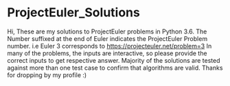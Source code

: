 # ProjectEuler_Solutions
Hi, These are my solutions to ProjectEuler problems in Python 3.6. 
The Number suffixed at the end of Euler indicates the ProjectEuler Problem number.
i.e Euler 3 corresponds to https://projecteuler.net/problem=3
In many of the problems, the inputs are interactive, so please provide the correct inputs to get respective answer. 
Majority of the solutions are tested against more than one test case to confirm that algorithms are valid.
Thanks for dropping by my profile :)
